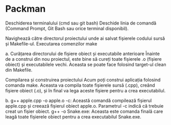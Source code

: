 # Packman
Deschiderea terminalului (cmd sau git bash)
Deschide linia de comandă (Command Prompt, Git Bash sau orice terminal disponibil).

Navighează către directorul proiectului unde ai salvat fișierele codului sursă și Makefile-ul.
Executarea comenzilor make

a. Curățarea directorului de fișiere obiect și executabile anterioare
Înainte de a construi din nou proiectul, este bine să cureți toate fișierele .o (fișiere obiect) și executabilele vechi. Aceasta se poate face folosind target-ul clean din Makefile.

Compilarea și construirea proiectului
Acum poți construi aplicația folosind comanda make. Aceasta va compila toate fișierele sursă (.cpp), creând fișiere obiect (.o), și în final va lega aceste fișiere pentru a crea executabilul.

b.  g++ apple.cpp -o apple.o -c: Această comandă compilează fișierul apple.cpp și creează fișierul obiect apple.o. Parametrul -c indică că trebuie creat un fișier obiect.
g++ -o Snake.exe: Aceasta este comanda finală care leagă toate fișierele obiect pentru a crea executabilul Snake.exe.
